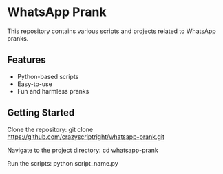 # WhatsApp Prank

This repository contains various scripts and projects related to WhatsApp pranks. 

## Features
- Python-based scripts
- Easy-to-use
- Fun and harmless pranks

## Getting Started

Clone the repository:
git clone https://github.com/crazyscriptright/whatsapp-prank.git

Navigate to the project directory:
cd whatsapp-prank

Run the scripts:
python script_name.py
